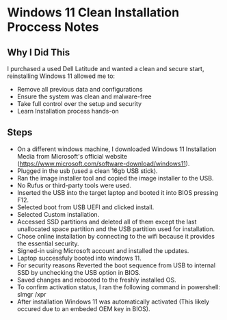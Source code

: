 # Windows 11 Clean Installation Proccess Notes
## Why I Did This
I purchased a used Dell Latitude and wanted a clean and secure start, reinstalling Windows 11 allowed me to:
- Remove all previous data and configurations
- Ensure the system was clean and malware-free
- Take full control over the setup and security
- Learn Installation process hands-on
## Steps
- On a different windows machine, I downloaded Windows 11 Installation Media from Microsoft's official website (https://www.microsoft.com/software-download/windows11).
- Plugged in the usb (used a clean 16gb USB stick).
- Ran the image installer tool and copied the image installer to the USB.
- No Rufus or third-party tools were used.
- Inserted the USB into the target laptop and booted it into BIOS pressing F12.
- Selected boot from USB UEFI and clicked install.
- Selected Custom installation.
- Accessed SSD partitions and deleted all of them except the last unallocated space partition and the USB partition used for installation.
- Chose online installation by connecting to the wifi because it provides the essential security.
- Signed-in using Microsoft account and installed the updates.
- Laptop successfuly booted into windows 11.
- For security reasons Reverted the boot sequence from USB to internal SSD by unchecking the USB option in BIOS.
- Saved changes and rebooted to the freshly installed OS.
- To confirm activation status, I ran the following command in powershell: slmgr /xpr
- After installation Windows 11 was automatically activated (This likely occured due to an embeded OEM key in BIOS).
